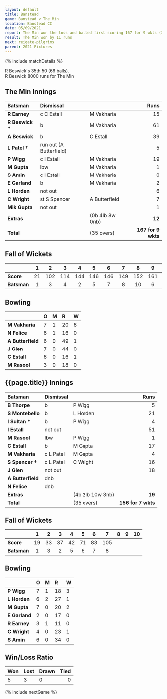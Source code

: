 ```yaml
---
layout: default
title: Banstead
game: Banstead v The Min
location: Banstead CC
date: 05/09/2021
report: The Min won the toss and batted first scoring 167 for 9 wkts (35 overs). Banstead replied with 156 for 7 wkts (35 overs)
result: The Min won by 11 runs
next: reigate-pilgrims
parent: 2021 Fixtures
---
```


{% include matchDetails %}

R Beswick's 35th 50 (66 balls).<br />
R Beswick 8000 runs for The Min

## The Min Innings

| Batsman | Dismissal | | Runs |
|:---|:---|---|---:|
| **R Earney** | c C Estall | M Vakharia | 15 |
| **R Beswick &#42;** | b | M Vakharia | 61 |
| **A Beswick** | b | C Estall | 39 |
| **L Patel &#8224;** | run out (A Butterfield) |  | 5 |
| **P Wigg** | c I Estall | M Vakharia | 19 |
| **M Gupta** | lbw | M Vakharia | 1 |
| **S Amin** | c I Estall | M Vakharia | 0 |
| **E Garland** | b | M Vakharia | 2 |
| **L Horden** | not out |  | 6 |
| **C Wright** | st S Spencer | A Butterfield | 7 |
| **Mik Gupta** | not out |  | 1 |  
| **Extras** | | (0b 4lb 8w 0nb) | **12** |
| **Total** | | (35 overs) | **167 for 9 wkts** |

## Fall of Wickets

| | 1 | 2 | 3 | 4 | 5 | 6 | 7 | 8 | 9 | 10 |
|---|:---:|:---:|:---:|:---:|:---:|:---:|:---:|:---:|:---:|:---:|
| **Score** | 21 | 102 | 114 | 144 | 146 | 146 | 149 | 152 | 161 |  |
| **Batsman** | 1 | 3 | 4 | 2 | 5 | 7 | 8 | 10 | 6 |  |

## Bowling

| | O | M | R | W |
|---|:---|:---|:---|:---|
| **M Vakharia** | 7 | 1 | 20 | 6 |
| **N Felice** | 6 | 1 | 16 | 0 |
| **A Butterfield** | 6 | 0 | 49 | 1 |
| **J Glen** | 7 | 0 | 44 | 0 |
| **C Estall** | 6 | 0 | 16 | 1 |
| **M Rasool** | 3 | 0 | 18 | 0 |

## {{page.title}} Innings

| Batsman | Dismissal | | Runs |
|:---|:---|---|---:|
| **B Thorpe** | b | P Wigg | 5 |
| **S Montebello** | b | L Horden | 21 |
| **I Sultan &#42;** | b | P Wigg | 4 |
| **I Estall** | not out |  | 51 |
| **M Rasool** | lbw | P Wigg | 1 |
| **C Estall** | b  | M Gupta | 17 |
| **M Vakharia** | c L Patel | M Gupta | 4 |
| **S Spencer &#8224;** | c L Patel | C Wright | 16 |
| **J Glen** | not out |  | 18 |
| **A Butterfield** | dnb |  |  |
| **N Felice** | dnb |  |  |
| **Extras** | | (4b 2lb 10w 3nb) | **19** |
| **Total** | | (35 overs) | **156 for 7 wkts** |

## Fall of Wickets

| | 1 | 2 | 3 | 4 | 5 | 6 | 7 | 8 | 9 | 10 |
|---|:---:|:---:|:---:|:---:|:---:|:---:|:---:|:---:|:---:|:---:|
| **Score** | 19 | 33 | 37 | 42 | 71 | 83 | 105 |  |  |  |
| **Batsman** | 1 | 3 | 2 | 5 | 6 | 7 | 8 |  |  |  |

## Bowling

| | O | M | R | W |
|---|:---|:---|:---|:---|
| **P Wigg** | 7 | 1 | 18 | 3 |
| **L Horden** | 6 | 2 | 27 | 1 |
| **M Gupta** | 7 | 0 | 20 | 2 |
| **E Garland** | 2 | 0 | 17 | 0 |
| **R Earney** | 3 | 1 | 11 | 0 |
| **C Wright** | 4 | 0 | 23 | 1 |
| **S Amin** | 6 | 0 | 34 | 0 |

## Win/Loss Ratio

| Won | Lost | Drawn | Tied |
|:---|:---|:---|---:|
| 5 | 3 | 0 | 0 |

{% include nextGame %}